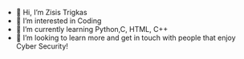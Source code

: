 - 👋 Hi, I’m Zisis Trigkas
- 👀 I’m interested in Coding
- 🌱 I’m currently learning Python,C, HTML, C++
- 💞️ I’m looking to learn more and get in touch with people that enjoy Cyber Security!
<!---
Atrogzisis/Atrogzisis is a ✨ special ✨ repository because its `README.md` (this file) appears on your GitHub profile.
You can click the Preview link to take a look at your changes.
--->
